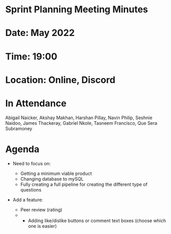 # Sprint Planning Meeting Minutes

# Date: May 2022
# Time: 19:00
# Location: Online, Discord

# In Attendance
Abigail Naicker, Akshay Makhan, Harshan Pillay, Navin Philip, Seshnie Naidoo, James Thackeray, Gabriel Nkole, Tasneem Francisco, Que Sera Subramoney

# Agenda

* Need to focus on:
  * Getting a minimum viable product
  * Changing database to mySQL
  * Fully creating a full pipeline for creating the different type of questions

* Add a feature:
  * Peer review (rating)
  *   * Adding like/dislike buttons or comment text boxes (choose which one is easier)  
